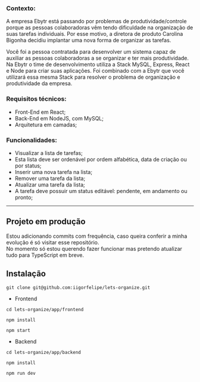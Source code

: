 ### Contexto:
A empresa Ebytr está passando por problemas de produtividade/controle porque as pessoas colaboradoras vêm tendo dificuldade na organização de suas tarefas individuais. Por esse motivo, a diretora de produto Carolina Bigonha decidiu implantar uma nova forma de organizar as tarefas.

Você foi a pessoa contratada para desenvolver um sistema capaz de auxiliar as pessoas colaboradoras a se organizar e ter mais produtividade.
Na Ebytr o time de desenvolvimento utiliza a Stack MySQL, Express, React e Node para criar suas aplicações. Foi combinado com a Ebytr que você utilizará essa mesma Stack para resolver o problema de organização e produtividade da empresa.

### Requisitos técnicos:
- Front-End em React;
- Back-End em NodeJS, com MySQL;
- Arquitetura em camadas;

### Funcionalidades:
- Visualizar a lista de tarefas;
- Esta lista deve ser ordenável por ordem alfabética, data de criação ou por status;
- Inserir uma nova tarefa na lista;
- Remover uma tarefa da lista;
- Atualizar uma tarefa da lista;
- A tarefa deve possuir um status editável: pendente, em andamento ou pronto;

-----
## Projeto em produção
Estou adicionando commits com frequência, caso queira conferir a minha evolução é só visitar esse repositório. </br>
No momento só estou querendo fazer funcionar mas pretendo atualizar tudo para TypeScript em breve. </br>

## Instalação

```git clone git@github.com:iigorfelipe/lets-organize.git```

- Frontend

```cd lets-organize/app/frontend```

```npm install```

```npm start```

- Backend

```cd lets-organize/app/backend```

```npm install```

```npm run dev```


